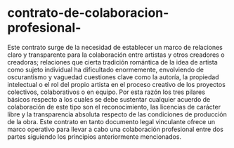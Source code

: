 # contrato-de-colaboracion-profesional-
Este contrato surge de la necesidad de establecer un marco de relaciones claro y transparente para la colaboración entre artistas y otros creadores o creadoras; relaciones que cierta tradición romántica de la idea de artista como sujeto individual ha dificultado enormemente, envolviendo de oscurantismo y vaguedad cuestiones clave como la autoría, la propiedad intelectual o el rol del propio artista en el proceso creativo de los proyectos colectivos, colaborativos o en equipo. Por esta razón los tres pilares básicos respecto a los cuales se debe sustentar cualquier acuerdo de colaboración de este tipo son el reconocimiento, las licencias de carácter libre y la transparencia absoluta respecto de las condiciones de producción de la obra. Este contrato en tanto documento legal vinculante ofrece un marco operativo para llevar a cabo una colaboración profesional entre dos partes siguiendo los principios anteriormente mencionados.
